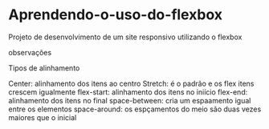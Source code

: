 # Aprendendo-o-uso-do-flexbox
Projeto de desenvolvimento de um site responsivo utilizando o flexbox


observações

Tipos de alinhamento

Center: alinhamento dos itens ao centro
Stretch: é o padrão e os flex itens crescem  igualmente
flex-start: alinhamento dos itens no iniício
flex-end: alinhamento dos itens no final
space-between: cria  um espaamento igual entre os elementos
space-around: os espçamentos do meio são duas vezes maiores que o inicial